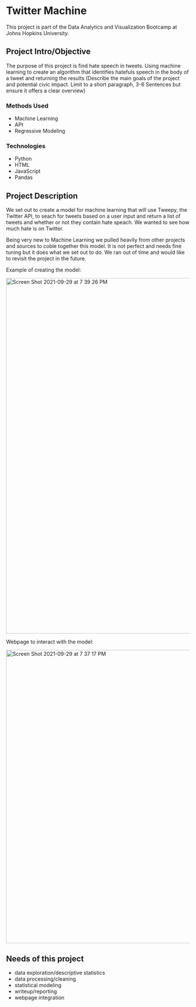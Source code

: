 # Twitter Machine
This project is part of the Data Analytics and Visualization Bootcamp at Johns Hopkins University. 

## Project Intro/Objective
The purpose of this project is find hate speech in tweets. Using machine learning to create an algorithm that identifies hatefuls speech in the body of a tweet and returning the results  (Describe the main goals of the project and potential civic impact. Limit to a short paragraph, 3-6 Sentences but ensure it offers a clear overview)

### Methods Used
* Machine Learning
* API
* Regressive Modeling

### Technologies
* Python
* HTML
* JavaScript
* Pandas 

## Project Description
We set out to create a model for machine learning that will use Tweepy, the Twitter API, to seach for tweets based on a user input and return a list of tweets and whether or not they contain hate speach. We wanted to see how much hate is on Twitter. 

Being very new to Machine Learning we pulled heavily from other projects and sources to coble together this model. It is not perfect and needs fine tuning but it does what we set out to do. We ran out of time and would like to revisit the project in the future. 

Example of creating the model:

<img width="972" alt="Screen Shot 2021-09-29 at 7 39 26 PM" src="https://user-images.githubusercontent.com/72839825/135362944-b5325eb7-0e9a-4fa9-a36d-3680a8816320.png">


Webpage to interact with the model:

<img width="802" alt="Screen Shot 2021-09-29 at 7 37 17 PM" src="https://user-images.githubusercontent.com/72839825/135362859-e0a4b7aa-0838-4da3-a179-145d96b7be8d.png">


## Needs of this project
- data exploration/descriptive statistics
- data processing/cleaning
- statistical modeling
- writeup/reporting
- webpage integration
